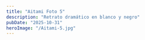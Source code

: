 ```yaml
---
title: "Aitami Foto 5"
description: "Retrato dramático en blanco y negro"
pubDate: "2025-10-31"
heroImage: "/Aitami-5.jpg"
---
```

